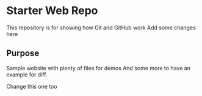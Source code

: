 # Starter Web Repo

This repository is for showing how Git and GitHub work
Add some changes here

## Purpose

Sample website with plenty of files for demos
And some more to have an example for diff.

Change this one too